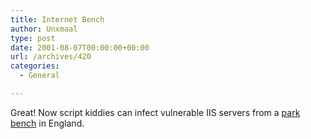 ```yaml
---
title: Internet Bench
author: Unxmaal
type: post
date: 2001-08-07T00:00:00+00:00
url: /archives/420
categories:
  - General

---
```

Great! Now script kiddies can infect vulnerable IIS servers from a <A HREF="http://news.bbc.co.uk/hi/english/sci/tech/newsid_1475000/1475654.stm">park bench</A> in England.